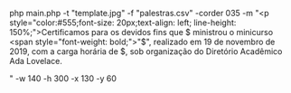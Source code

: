 php main.php -t "template.jpg" -f "palestras.csv" -corder 035  -m "<p style=\"color:#555;font-size: 20px;text-align: left; line-height: 150%;\">Certificamos para os devidos fins que $ ministrou o minicurso <span style=\"font-weight: bold;\">\"$\"</span>, realizado em 19 de novembro de 2019, com a carga horária de $, sob organização do Diretório Acadêmico Ada Lovelace.</p>" -w 140 -h 300  -x 130 -y 60


